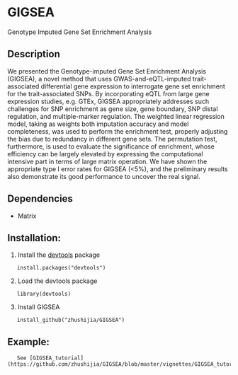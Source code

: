 # GIGSEA
Genotype Imputed Gene Set Enrichment Analysis

## Description
We presented the Genotype-imputed Gene Set Enrichment Analysis (GIGSEA), a novel method that uses GWAS-and-eQTL-imputed trait-associated differential gene expression to interrogate gene set enrichment for the trait-associated SNPs. By incorporating eQTL from large gene expression studies, e.g. GTEx, GIGSEA appropriately addresses such challenges for SNP enrichment as gene size, gene boundary, SNP distal regulation, and multiple-marker regulation. The weighted linear regression model, taking as weights both imputation accuracy and model completeness, was used to perform the enrichment test, properly adjusting the bias due to redundancy in different gene sets. The permutation test, furthermore, is used to evaluate the significance of enrichment, whose efficiency can be largely elevated by expressing the computational intensive part in terms of large matrix operation. We have shown the appropriate type I error rates for GIGSEA (<5%), and the preliminary results also demonstrate its good performance to uncover the real signal. 

## Dependencies
-  Matrix

## Installation:
1. Install the [devtools](https://github.com/hadley/devtools) package
```
   install.packages("devtools")
```
2. Load the devtools package
```
   library(devtools)
```
3. Install GIGSEA
```
   install_github("zhushijia/GIGSEA")
```

## Example:
```
   See [GIGSEA_tutorial](https://github.com/zhushijia/GIGSEA/blob/master/vignettes/GIGSEA_tutorial.Rmd)
```
